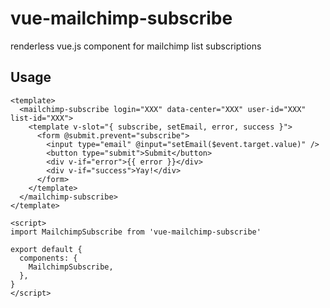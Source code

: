 # vue-mailchimp-subscribe
renderless vue.js  component for mailchimp list subscriptions

## Usage

```vue
<template>
  <mailchimp-subscribe login="XXX" data-center="XXX" user-id="XXX" list-id="XXX">
    <template v-slot="{ subscribe, setEmail, error, success }">
      <form @submit.prevent="subscribe">
        <input type="email" @input="setEmail($event.target.value)" />
        <button type="submit">Submit</button>
        <div v-if="error">{{ error }}</div>
        <div v-if="success">Yay!</div>
      </form>
    </template>
  </mailchimp-subscribe>
</template>

<script>
import MailchimpSubscribe from 'vue-mailchimp-subscribe'

export default {
  components: {
    MailchimpSubscribe,
  },
}
</script>
```